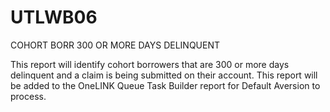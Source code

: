 # UTLWB06
COHORT BORR 300 OR MORE DAYS DELINQUENT 

This report will identify cohort borrowers that are 300 or more days delinquent and a claim is being submitted on their account. This report will be added to the OneLINK Queue Task Builder report for Default Aversion to process.
